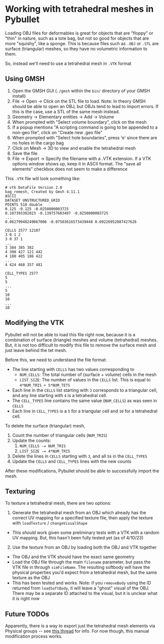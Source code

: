 # Working with tetrahedral meshes in Pybullet

Loading OBJ files for deformables is great for objects that are "floppy" or "thin" in nature, such as a tote bag, but not so good for objects that are more "squishy", like a sponge. This is because files such as `.OBJ` or `.STL` are surface (triangular) meshes, so they have no volumetric information to them. 

So, instead we'll need to use a tetrahedral mesh in `.VTK` format

## Using GMSH

1. Open the GMSH GUI (`./gmsh` within the `bin/` directory of your GMSH install)
2. File -> Open -> Click on the STL file to load. Note: In theory GMSH should be able to open an OBJ, but OBJs tend to lead to import errors. If this is the case, use a STL of the same mesh instead.
3. Geometry -> Elementary entities -> Add -> Volume
4. When prompted with "Select volume boundary", click on the mesh
5. If a popup mentions "A scripting command is going to be appended to a non-geo file", click on "Create new .geo file"
6. When prompted with "Select hole boundaries", press 'e' since there are no holes in the cargo bag
7. Click on Mesh -> 3D to view and enable the tetrahedral mesh
8. Save the file
9. File -> Export -> Specify the filename with a .VTK extension. If a VTK options window shows up, keep it in ASCII format. The "save all elements" checkbox does not seem to make a difference

This `.VTK` file will look something like:

```
# vtk DataFile Version 2.0
bag_remesh, Created by Gmsh 4.11.1 
ASCII
DATASET UNSTRUCTURED_GRID
POINTS 518 double
0.125 -0.125 -0.0250000003725
0.107393302023 -0.139757603407 -0.0250000003725
...
0.06279948249067006 -0.07503616573439448 0.09226952087427626

CELLS 2577 12107
3 0 1 2
3 0 37 1
... 
3 384 385 382
4 308 427 121 442
4 188 405 186 422
...
4 424 468 357 481

CELL_TYPES 2577
5
5
...
5
10
10
...
10
```

## Modifying the VTK

Pybullet will not be able to load this file right now, because it is a combination of surface (triangle) meshes and volume (tetrahedral) meshes. But, it is not too difficult to modify this file to remove the surface mesh and just leave behind the tet mesh. 

Before this, we need to understand the file format:

- The line starting with `CELLS` has two values corresponding to
  - `NUM_CELLS`: The total number of (surface + volume) cells in the mesh
  - `LIST_SIZE`: The number of values in the `CELLS` list. This is equal to `4*NUM_TRIS + 5*NUM_TETS`
- Each line in the `CELLS` list starting with `3` corresponds to a triangular cell, and any line starting with `4` is a tetrahedral cell.
- The `CELL_TYPES` line contains the same value (`NUM_CELLS`) as was seen in `CELLS`
- Each line in `CELL_TYPES` is a `5` for a triangular cell and `10` for a tetrahedral cell.

To delete the surface (triangular) mesh, 

1. Count the number of triangular cells (`NUM_TRIS`)
2. Update the counts:
   1. `NUM_CELLS -= NUM_TRIS`
   2. `LIST_SIZE -= 4*NUM_TRIS`
3. Delete the lines in `CELLS` starting with `3`, and all `5`s in the `CELL_TYPES`
4. Update the `CELLS` and `CELL_TYPES` lines with the new counts

After these modifications, Pybullet should be able to successfully import the mesh.

## Texturing

To texture a tetrahedral mesh, there are two options:

1. Generate the tetrahedral mesh from an OBJ which already has the correct UV mapping for a specified texture file, then apply the texture with `loadTexture` / `changeVisualShape`
  -  This *should* work given some preliminary tests with a VTK with a random UV mapping. But, this hasn't been fully tested yet (as of 4/10/23)
2. Use the texture from an OBJ by loading both the OBJ and VTK together
  -  The OBJ and the VTK should have the exact same geometry
  -  Load the OBJ file through the main `filename` parameter, but pass the VTK file in through `simFileName`. The resulting softbody will have the physical properties you'd expect from a tetrahedral mesh, but the same texture as the OBJ
  -  This has been tested and works. Note: if you `removeBody` using the ID returned from `loadSoftBody`, it will leave a "ghost" visual of the OBJ. There may be a separate ID attached to the visual, but it is unclear what it is right now

## Future TODOs
Apparently, there is a way to export just the tetrahedral mesh elements via Physical groups -- see [this thread](http://onelab.info/pipermail/gmsh/2012/007253.html) for info. For now though, this manual modification process works.

